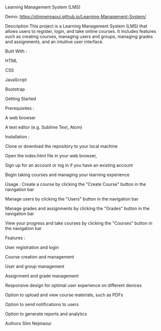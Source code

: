 Learning Management System (LMS)


Demo: https://slimnejmaoui.github.io/Learning-Management-System/


Description
This project is a Learning Management System (LMS) that allows users to register, login, and take online courses. It includes features such as creating courses, managing users and groups, managing grades and assignments, and an intuitive user interface.

Built With :

HTML

CSS

JavaScript

Bootstrap


Getting Started

Prerequisites :

A web browser

A text editor (e.g. Sublime Text, Atom)

Installation :

Clone or download the repository to your local machine

Open the index.html file in your web browser,

Sign up for an account or log in if you have an existing account

Begin taking courses and managing your learning experience


Usage :
Create a course by clicking the "Create Course" button in the navigation bar

Manage users by clicking the "Users" button in the navigation bar

Manage grades and assignments by clicking the "Grades" button in the navigation bar

View your progress and take courses by clicking the "Courses" button in the navigation bar

Features :

User registration and login

Course creation and management

User and group management

Assignment and grade management

Responsive design for optimal user experience on different devices

Option to upload and view course materials, such as PDFs 

Option to send notifications to users

Option to generate reports and analytics



Authors
Slim Nejmaoui
